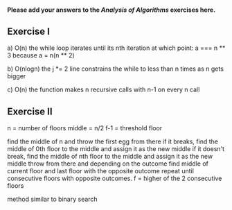 #### Please add your answers to the ***Analysis of  Algorithms*** exercises here.

## Exercise I

a)
O(n)
the while loop iterates until its nth iteration at which point:
a === n ** 3 because a = n(n ** 2)

b)
O(nlogn)
the j *= 2 line constrains the while to less than n times as n gets bigger

c)
O(n)
the function makes n recursive calls with n-1 on every n call
## Exercise II

n = number of floors
middle = n/2
f-1 = threshold floor

find the middle of n and throw the first egg from there
  if it breaks, find the middle of 0th floor to the middle and assign it as the new middle
  if it doesn't break, find the middle of nth floor to the middle and assign it as the new middle
      throw from there and depending on the outcome find middle of current floor and last floor with the opposite outcome
repeat until consecutive floors with opposite outcomes.
f = higher of the 2 consecutive floors

method similar to binary search